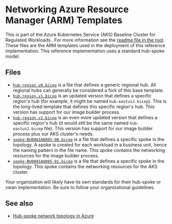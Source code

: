 # Networking Azure Resource Manager (ARM) Templates

This is part of the Azure Kubernetes Service (AKS) Baseline Cluster for Regulated Workloads.. For more information see the [readme file in the root](/README.md). These files are the ARM templates used in the deployment of this reference implementation. This reference implementation uses a standard hub-spoke model.

## Files

* [`hub-region.v0.bicep`](./hub-region.v0.bicep) is a file that defines a generic regional hub. All regional hubs can generally be considered a fork of this base template.
* [`hub-region.v1.bicep`](./hub-region.v1.bicep) is an updated version that defines a specific region's hub (for example, it might be named `hub-eastus2.bicep`). This is the long-lived template that defines this specific region's hub. This version has support for our image builder process.
* [`hub-region.v2.bicep`](./hub-region.v2.bicep) is an even more updated version that defines a specific region's hub (it would still be the same named `hub-eastus2.bicep` file). This version has support for our image builder process plus our AKS cluster's needs.
* [`spoke-BU0001A0005-00.bicep`](./spoke-BU0001A0005-00.bicep) is a file that defines a specific spoke in the topology. A spoke is created for each workload in a business unit, hence the naming pattern in the file name. This spoke contains the networking resources for the image builder process.
* [`spoke-BU0001A0005-01.bicep`](./spoke-BU0001A0005-01.bicep) is a file that defines a specific spoke in the topology. This spoke contains the networking resources for the AKS cluster.

Your organization will likely have its own standards for their hub-spoke or vwan implementation. Be sure to follow your organizational guidelines.

## See also

* [Hub-spoke network topology in Azure](https://docs.microsoft.com/azure/architecture/reference-architectures/hybrid-networking/hub-spoke)
